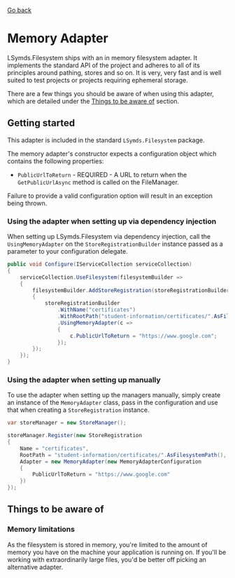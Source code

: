 [Go back](index.md)

# Memory Adapter

LSymds.Filesystem ships with an in memory filesystem adapter. It implements the standard API of the project and
adheres to all of its principles around pathing, stores and so on. It is very, very fast and is well suited to
test projects or projects requiring ephemeral storage.

There are a few things you should be aware of when using this adapter, which are detailed under the
[Things to be aware of](#things-to-be-aware-of) section.

## Getting started

This adapter is included in the standard `LSymds.Filesystem` package.

The memory adapter's constructor expects a configuration object which contains the following properties:

- `PublicUrlToReturn` - REQUIRED - A URL to return when the `GetPublicUrlAsync` method is called on the FileManager.

Failure to provide a valid configuration option will result in an exception being thrown.

### Using the adapter when setting up via dependency injection

When setting up LSymds.Filesystem via dependency injection, call the `UsingMemoryAdapter` on the `StoreRegistrationBuilder`
instance passed as a parameter to your configuration delegate.

```csharp
public void Configure(IServiceCollection serviceCollection)
{
    serviceCollection.UseFilesystem(filesystemBuilder =>
    {
        filesystemBuilder.AddStoreRegistration(storeRegistrationBuilder =>
        {
            storeRegistrationBuilder
                .WithName("certificates")
                .WithRootPath("student-information/certificates/".AsFilesystemPath())
                .UsingMemoryAdapter(c =>
                {
                    c.PublicUrlToReturn = "https://www.google.com";
                });
        });
    });
}
```

### Using the adapter when setting up manually

To use the adapter when setting up the managers manually, simply create an instance of the `MemoryAdapter` class, pass in
the configuration and use that when creating a `StoreRegistration` instance.

```csharp
var storeManager = new StoreManager();

storeManager.Register(new StoreRegistration
{
    Name = "certificates",
    RootPath = "student-information/certificates/".AsFilesystemPath(),
    Adapter = new MemoryAdapter(new MemoryAdapterConfiguration
    {
        PublicUrlToReturn = "https://www.google.com"
    })
});
```

## Things to be aware of

### Memory limitations

As the filesystem is stored in memory, you're limited to the amount of memory you have on the machine your application
is running on. If you'll be working with extraordinarily large files, you'd be better off picking an alternative
adapter.
